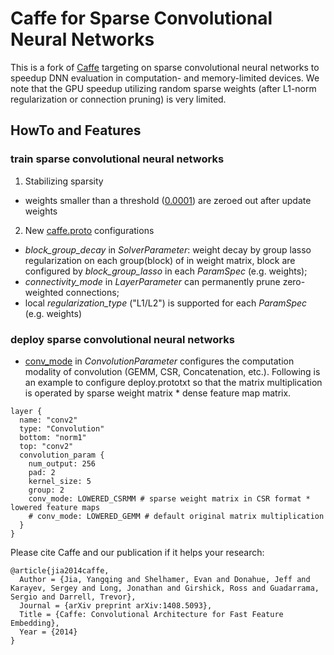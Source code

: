 # Caffe for Sparse Convolutional Neural Networks

This is a fork of [Caffe](http://caffe.berkeleyvision.org/) targeting on sparse convolutional neural networks to speedup DNN evaluation in computation- and memory-limited devices.
We note that the GPU speedup utilizing random sparse weights (after L1-norm regularization or connection pruning) is very limited.

## HowTo and Features
### train sparse convolutional neural networks 
1. Stabilizing sparsity
  - weights smaller than a threshold ([0.0001](http://www.cv-foundation.org/openaccess/content_cvpr_2015/papers/Liu_Sparse_Convolutional_Neural_2015_CVPR_paper.pdf)) are zeroed out after update weights
2. New [caffe.proto](https://github.com/wenwei202/caffe/blob/scnn/src/caffe/proto/caffe.proto) configurations
  - *block_group_decay* in *SolverParameter*: weight decay by group lasso regularization on each group(block) of in weight matrix, block are configured by *block_group_lasso* in each *ParamSpec* (e.g. weights);
  - *connectivity_mode* in *LayerParameter* can permanently prune zero-weighted connections;
  - local *regularization_type* ("L1/L2") is supported for each *ParamSpec* (e.g. weights)

### deploy sparse convolutional neural networks 
  - [conv_mode](https://github.com/wenwei202/caffe/blob/scnn/src/caffe/proto/caffe.proto#L637) in *ConvolutionParameter* configures the computation modality of convolution (GEMM, CSR, Concatenation, etc.). Following is an example to configure deploy.prototxt so that the matrix multiplication is operated by sparse weight matrix * dense feature map matrix.
```
layer {
  name: "conv2"
  type: "Convolution"
  bottom: "norm1"
  top: "conv2"
  convolution_param {
    num_output: 256
    pad: 2
    kernel_size: 5
    group: 2
    conv_mode: LOWERED_CSRMM # sparse weight matrix in CSR format * lowered feature maps
    # conv_mode: LOWERED_GEMM # default original matrix multiplication 
  }
}
```


Please cite Caffe and our publication if it helps your research:

    @article{jia2014caffe,
      Author = {Jia, Yangqing and Shelhamer, Evan and Donahue, Jeff and Karayev, Sergey and Long, Jonathan and Girshick, Ross and Guadarrama, Sergio and Darrell, Trevor},
      Journal = {arXiv preprint arXiv:1408.5093},
      Title = {Caffe: Convolutional Architecture for Fast Feature Embedding},
      Year = {2014}
    }
